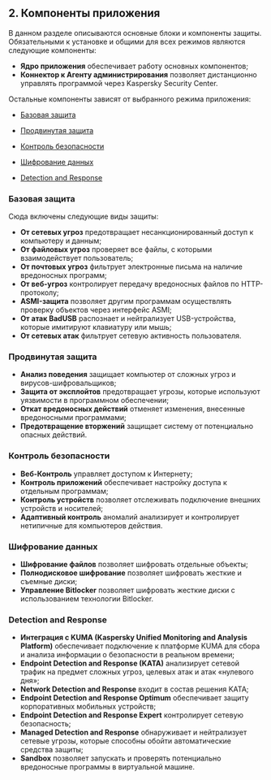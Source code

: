 ## 2. Компоненты приложения
В данном разделе описываются основные блоки и компоненты защиты. Обязательными к установке и общими для всех режимов являются следующие компоненты:

* **Ядро приложения** обеспечивает работу основных компонентов;
* **Коннектор к Агенту администрирования** позволяет дистанционно управлять программой через Kaspersky Security Center.

Остальные компоненты зависят от выбранного режима приложения:

* [Базовая защита](#1)

* [Продвинутая защита](#2)

* [Контроль безопасности](#3)

* [Шифрование данных](#4)

* [Detection and Response](#5)

<h3 id="1">Базовая защита</h3>

Сюда включены следующие виды защиты:
* **От сетевых угроз** предотвращает несанкционированный доступ к компьютеру и данным;
* **От файловых угроз** проверяет все файлы, с которыми взаимодействует пользователь;
* **От почтовых угроз** фильтрует электронные письма на наличие вредоносных программ;
* **От веб-угроз** контролирует передачу вредоносных файлов по HTTP-протоколу;
* **ASMI-защита** позволяет другим программам осуществлять проверку объектов через интерфейс ASMI;
* **От атак BadUSB** распознает и нейтрализует USB-устройства, которые имитируют клавиатуру или мышь;
* **От сетевых атак** фильтрует сетевую активность пользователя.

<h3 id="2">Продвинутая защита</h3>

* **Анализ поведения** защищает компьютер от сложных угроз и вирусов-шифровальщиков;
* **Защита от эксплойтов** предотвращает угрозы, которые используют уязвимости в программном обеспечении;
* **Откат вредоносных действий** отменяет изменения, внесенные вредоносными программами;
* **Предотвращение вторжений** защищает систему от потенциально опасных действий.

<h3 id="3">Контроль безопасности</h3>

* **Веб-Контроль** управляет доступом к Интернету;
* **Контроль приложений** обеспечивает настройку доступа к отдельным программам;
* **Контроль устройств** позволяет отслеживать подключение внешних устройств и носителей;
* **Адаптивный контроль** аномалий анализирует и контролирует нетипичные для компьютеров действия.

<h3 id="4">Шифрование данных</h3>

* **Шифрование файлов** позволяет шифровать отдельные объекты;
* **Полнодисковое шифрование** позволяет шифровать жесткие и съемные диски;
* **Управление Bitlocker** позволяет шифровать жесткие диски с использованием технологии Bitlocker.

<h3 id="5">Detection and Response</h3>

* **Интеграция с KUMA (Kaspersky Unified Monitoring and Analysis Platform)** обеспечивает подключение к платформе KUMA для сбора и анализа информации о безопасности в реальном времени;
* **Endpoint Detection and Response (KATA)** анализирует сетевой трафик на предмет сложных угроз, целевых атак и атак «нулевого дня»;
* **Network Detection and Response** входит в состав решения KATA;
* **Endpoint Detection and Response Optimum** обеспечивает защиту корпоративных мобильных устройств;
* **Endpoint Detection and Response Expert** контролирует сетевую безопасность;
* **Managed Detection and Response** обнаруживает и нейтрализует сетевые угрозы, которые способны обойти автоматические средства защиты;
* **Sandbox** позволяет запускать и проверять потенциально вредоносные программы в виртуальной машине.